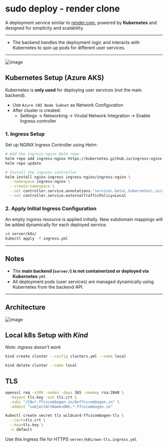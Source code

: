 # sudo deploy - render clone

A deployment service similar to [render.com](https://render.com), powered by **Kubernetes** and designed for simplicity and scalability.

---
- The backend handles the deployment logic and interacts with Kubernetes to spin up pods for different user services.
---

![image](https://github.com/user-attachments/assets/de2aa9fd-eede-471a-96ae-99b4b3679ba0)

## Kubernetes Setup (Azure AKS)

Kubernetes is **only used** for deploying user services (not the main backend).
- Use `Azure CNI Node Subnet` as Network Configuration
- After cluster is created:
  - Settings -> Networking -> Virutal Network Integration -> Enable Ingress controller 

### 1. Ingress Setup

Set up NGINX Ingress Controller using Helm:

```sh
# Add the ingress-nginx Helm repo
helm repo add ingress-nginx https://kubernetes.github.io/ingress-nginx
helm repo update

# Install the ingress controller
helm install nginx-ingress ingress-nginx/ingress-nginx \
  --namespace ingress-nginx \
  --create-namespace \
  --set controller.service.annotations."service\.beta\.kubernetes\.io/azure-load-balancer-health-probe-request-path"=/healthz \
  --set controller.service.externalTrafficPolicy=Local
```

### 2. Apply Initial Ingress Configuration

An empty ingress resource is applied initially. New subdomain mappings will be added dynamically for each deployed service.

```sh
cd server/k8s/
kubectl apply -f ingress.yml 
```

---

## Notes

- The **main backend (`server/`) is not containerized or deployed via Kubernetes** yet.
- All deployment pods (user services) are managed dynamically using Kubernetes from the backend API.

---

## Architecture
![image](https://github.com/user-attachments/assets/6076b23e-4ce6-4946-94aa-d397cc866890)



## Local k8s Setup with *Kind*
*Note: ingress doesn't work*
```sh
kind create cluster --config clusters.yml --name local
```
```sh
kind delete cluster --name local
```

## TLS
```sh
openssl req -x509 -nodes -days 365 -newkey rsa:2048 \
  -keyout tls.key -out tls.crt \
  -subj "/CN=*.ffcscombogen.in/O=ffcscombogen.in" \
  -addext "subjectAltName=DNS:*.ffcscombogen.in"

```

```sh
kubectl create secret tls wildcard-ffcscombogen-tls \
  --cert=tls.crt \
  --key=tls.key \
  -n default
```
Use this ingress file for HTTPS `server/k8s/own-tls.ingress.yml`
